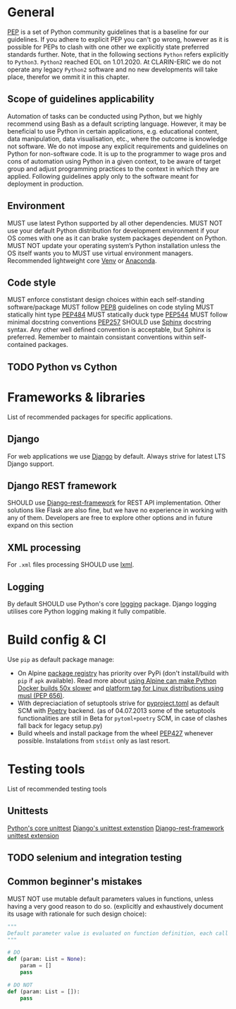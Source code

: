 # General

[PEP](https://www.python.org/dev/peps/) is a set of Python community guidelines that is a baseline for our guidelines. If you adhere to explicit PEP you can't go wrong, however as it is possible for PEPs to clash with one other we explicitly state preferred standards further. Note, that in the following sections `Python` refers explicitly to `Python3`. `Python2` reached EOL on 1.01.2020. At CLARIN-ERIC we do not operate any legacy `Python2` software and no new developments will take place, therefor we ommit it in this chapter. 

## Scope of guidelines applicability

Automation of tasks can be conducted using Python, but we highly recommend using Bash as a default scripting language. However, it may be beneficial to use Python in certain applications, e.g. educational content, data manipulation, data visualisation, etc., where the outcome is knowledge not software. We do not impose any explicit requirements and guidelines on Python for non-software code. It is up to the programmer to wage pros and cons of automation using Python in a given context, to be aware of target group and adjust programming practices to the context in which they are applied. Following guidelines apply only to the software meant for deployment in production. 

## Environment

MUST use latest Python supported by all other dependencies. 
MUST NOT use your default Python distribution for development environment if your OS comes with one as it can brake system packages dependent on Python.
MUST NOT update your operating system’s Python installation unless the OS itself wants you to
MUST use virtual environment managers. Recommended lightweight core [Venv](https://docs.python.org/3/library/venv.html) or [Anaconda](https://www.anaconda.com/). 

## Code style

MUST enforce constistant design choices within each self-standing software/package
MUST follow [PEP8](https://peps.python.org/pep-0008/) guidelines on code styling
MUST statically hint type [PEP484](https://peps.python.org/pep-0484/)
MUST statically duck type [PEP544](https://peps.python.org/pep-0544/)
MUST follow minimal docstring conventions [PEP257](https://peps.python.org/pep-0257/)
SHOULD use [Sphinx](https://sphinx-rtd-tutorial.readthedocs.io/en/latest/docstrings.html) docstring syntax. Any other well defined convention is acceptable, but Sphinx is preferred. Remember to maintain consistant conventions within self-contained packages. 

## TODO Python vs Cython

# Frameworks & libraries 

List of recommended packages for specific applications.

## Django

For web applications we use [Django](https://docs.djangoproject.com/) by default. Always strive for latest LTS Django support. 

## Django REST framework

SHOULD use [Django-rest-framework](https://www.django-rest-framework.org/) for REST API implementation. Other solutions like Flask are also fine, but we have no experience in working with any of them. Developers are free to explore other options and in future expand on this section

## XML processing 

For `.xml` files processing SHOULD use [lxml](https://lxml.de/). 

## Logging 

By default SHOULD use Python's core [logging](https://docs.python.org/3/library/logging.html) package. Django logging utilises core Python logging making it fully compatible.

# Build config & CI 

Use `pip` as default package manage:
* On Alpine [package registry](https://pkgs.alpinelinux.org/packages) has priority over PyPi (don't install/build with `pip` if `apk` available). Read more about [using Alpine can make Python Docker builds 50x slower](https://pythonspeed.com/articles/alpine-docker-python/) and [platform tag for Linux distributions using musl (PEP 656)](https://peps.python.org/pep-0656/). 
* With depreciaciation of setuptools strive for [pyproject.toml](https://pip.pypa.io/en/stable/reference/build-system/pyproject-toml/) as default SCM with [Poetry](https://python-poetry.org/) backend. (as of 04.07.2013 some of the setuptools functionalities are still in Beta for `pytoml+poetry` SCM, in case of clashes fall back for legacy setup.py)
* Build wheels and install package from the wheel [PEP427](https://peps.python.org/pep-0427/) whenever possible. Instalations from `stdist` only as last resort. 


# Testing tools

List of recommended testing tools

## Unittests

[Python's core unittest](https://docs.python.org/3/library/unittest.html)
[Django's unittest extenstion](https://docs.djangoproject.com/en/4.2/topics/testing/overview/)
[Django-rest-framework unittest extension](https://www.django-rest-framework.org/api-guide/testing/)

## TODO selenium and integration testing

## Common beginner's mistakes

MUST NOT use mutable default parameters values in functions, unless having a very good reason to do so. (explicitly and exhaustively document its usage with rationale for such design choice):

```Python
"""
Default parameter value is evaluated on function definition, each call to function mutating the parameter will mutate the default value. Read more: https://docs.python-guide.org/writing/gotchas/.
"""

# DO
def (param: List = None):
    param = []
    pass

# DO NOT
def (param: List = []):
    pass
```

